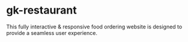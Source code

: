 # gk-restaurant
This fully interactive &amp; responsive food ordering website is designed to provide a seamless user experience.
